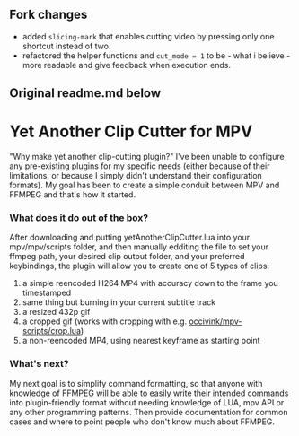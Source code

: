 ## Fork changes

- added `slicing-mark` that enables cutting video by pressing only one shortcut instead of two.
- refactored the helper functions and `cut_mode = 1` to be - what i believe - more readable and give feedback when execution ends.

## Original readme.md below

# Yet Another Clip Cutter for MPV
"Why make yet another clip-cutting plugin?" I've been unable to configure any pre-existing plugins for my specific needs (either because of their limitations, or because I simply didn't understand their configuration formats). My goal has been to create a simple conduit between MPV and FFMPEG and that's how it started. 

### What does it do out of the box?
After downloading and putting yetAnotherClipCutter.lua into your mpv/mpv/scripts folder, and then manually edditing the file to set your ffmpeg path, your desired clip output folder, and your preferred keybindings, the plugin will allow you to create one of 5 types of clips: 
1) a simple reencoded H264 MP4 with accuracy down to the frame you timestamped
2) same thing but burning in your current subtitle track
3) a resized 432p gif
4) a cropped gif (works with cropping with e.g. [occivink/mpv-scripts/crop.lua](https://github.com/occivink/mpv-scripts/blob/d0390c8e802c2e888ff4a2e1d5e4fb040f855b89/scripts/crop.lua))
5) a non-reencoded MP4, using nearest keyframe as starting point

### What's next?
My next goal is to simplify command formatting, so that anyone with knowledge of FFMPEG will be able to easily write their intended commands into plugin-friendly format without needing knowledge of LUA, mpv API or any other programming patterns. Then provide documentation for common cases and where to point people who don't know much about FFMPEG.
